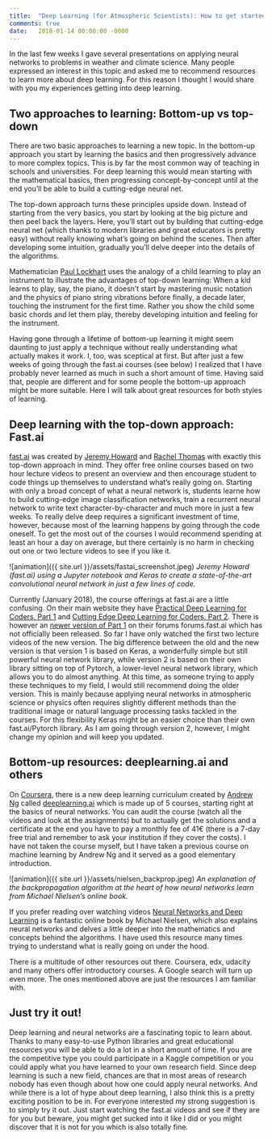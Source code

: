 ```yaml
---
title:  "Deep Learning (for Atmospheric Scientists): How to get started"
comments: true
date:   2018-01-14 00:00:00 -0000
---
```


In the last few weeks I gave several presentations on applying neural networks to problems in weather and climate science. Many people expressed an interest  in this topic and asked me to recommend resources to learn more about deep learning. For this reason I thought I would share with you my experiences getting into deep learning. 

## Two approaches to learning: Bottom-up vs top-down
There are two basic approaches to learning a new topic. In the bottom-up approach you start by learning the basics and then progressively advance to more complex topics. This is by far the most common way of teaching in schools and universities. For deep learning this would mean starting with the mathematical basics, then progressing concept-by-concept until at the end you’ll be able to build a cutting-edge neural net.

The top-down approach turns these principles upside down. Instead of starting from the very basics, you start by looking at the big picture and then peel back the layers. Here, you’ll start out by building that cutting-edge neural net (which thanks to modern libraries and great educators is pretty easy) without really knowing what’s going on behind the scenes. Then after developing some intuition, gradually you’ll delve deeper into the details of the algorithms. 

Mathematician [Paul Lockhart](https://www.maa.org/external_archive/devlin/LockhartsLament.pdf) uses the analogy of a child learning to play an instrument to illustrate the advantages of top-down learning: When a kid learns to play, say, the piano, it doesn’t start by mastering music notation and the physics of piano string vibrations before finally, a decade later, touching the instrument for the first time. Rather you show the child some basic chords and let them play, thereby developing intuition and feeling for the instrument. 

Having gone through a lifetime of bottom-up learning it might seem daunting to just apply a technique without really understanding what actually makes it work. I, too, was sceptical at first. But after just a few weeks of going through the fast.ai courses (see below) I realized that I have probably never learned as much in such a short amount of time. Having said that, people are different and for some people the bottom-up approach might be more suitable. Here I will talk about great resources for both styles of learning. 

## Deep learning with the top-down approach: Fast.ai
[fast.ai](http://www.fast.ai/) was created by [Jeremy Howard](https://twitter.com/jeremyphoward) and [Rachel Thomas](https://twitter.com/math_rachel) with exactly this top-down approach in mind. They offer free online courses based on two hour lecture videos to present an overview and then encourage student to code things up themselves to understand what’s really going on. Starting with only a broad concept of what a neural network is, students learne how to build cutting-edge image classification networks, train a recurrent neural network to write text character-by-character and much more in just a few weeks. To really delve deep requires a significant investment of time, however, because most of the learning happens by going through the code oneself. To get the most out of the courses I would recommend spending at least an hour a day on average, but there certainly is no harm in checking out one or two lecture videos to see if you like it. 

![animation]({{ site.url }}/assets/fastai_screenshot.jpeg) 
*Jeremy Howard (fast.ai) using a Jupyter notebook and Keras to create a state-of-the-art convolutional neural network in just a few lines of code.*

Currently (January 2018), the course offerings at fast.ai are a little confusing. On their main website they have [Practical Deep Learning for Coders, Part 1](http://course.fast.ai/) and [Cutting Edge Deep Learning for Coders, Part 2](http://course.fast.ai/part2.html). There is however an [newer version of Part 1](http://forums.fast.ai/t/unofficial-release-of-part-1-v2/9285?u=raspstephan) on their forums forums.fast.ai which has not officially been released. So far I have only watched the first two lecture videos of the new version. The big difference between the old and the new version is that version 1 is based on Keras, a wonderfully simple but still powerful neural network library, while version 2 is based on their own library sitting on top of Pytorch, a lower-level neural network library, which allows you to do almost anything. At this time, as someone trying to apply these techniques to my field, I would still recommend doing the older version. This is mainly because applying neural networks in atmospheric science or physics often requires slightly different methods than the traditional image or natural language processing tasks tackled in the courses. For this flexibility Keras might be an easier choice than their own fast.ai/Pytorch library. As I am going through version 2, however, I might change my opinion and will keep you updated.

## Bottom-up resources: deeplearning.ai and others
On [Coursera](https://www.coursera.org/), there is a new deep learning curriculum created by [Andrew Ng](https://twitter.com/AndrewYNg) called [deeplearning.ai](https://www.coursera.org/specializations/deep-learning) which is made up of 5 courses, starting right at the basics of neural networks. You can audit the course (watch all the videos and look at the assignments) but to actually get the solutions and a certificate at the end you have to pay a monthly fee of 41€ (there is a 7-day free trial and remember to ask your institution if they cover the costs). I have not taken the course myself, but I have taken a previous course on machine learning by Andrew Ng and it served as a good elementary introduction. 

![animation]({{ site.url }}/assets/nielsen_backprop.jpeg) 
*An explanation of the backpropagation algorithm at the heart of how neural networks learn from Michael Nielsen’s online book.*

If you prefer reading over watching videos [Neural Networks and Deep Learning](http://neuralnetworksanddeeplearning.com/) is a fantastic online book by Michael Nielsen, which also explains neural networks and delves a little deeper into the mathematics and concepts behind the algorithms. I have used this resource many times trying to understand what is really going on under the hood. 

There is a multitude of other resources out there. Coursera, edx, udacity and many others offer introductory courses. A Google search will turn up even more. The ones mentioned above are just the resources I am familiar with.

## Just try it out!
Deep learning and neural networks are a fascinating topic to learn about. Thanks to many easy-to-use Python libraries and great educational resources you will be able to do a lot in a short amount of time. If you are the competitive type you could participate in a Kaggle competition or you could apply what you have learned to your own research field. Since deep learning is such a new field, chances are that in most areas of research nobody has even though about how one could apply neural networks. And while there is a lot of hype about deep learning, I also think this is a pretty exciting position to be in. For everyone interested my strong suggestion is to simply try it out. Just start watching the fast.ai videos and see if they are for you but beware, you might get sucked into it like I did or you might discover that it is not for you which is also totally fine. 


